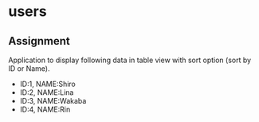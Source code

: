 # users

## Assignment

Application to display following data in table view with sort option (sort by ID or Name).

- ID:1, NAME:Shiro
- ID:2, NAME:Lina
- ID:3, NAME:Wakaba
- ID:4, NAME:Rin

